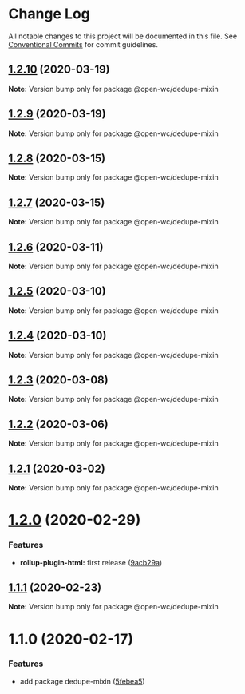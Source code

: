 # Change Log

All notable changes to this project will be documented in this file.
See [Conventional Commits](https://conventionalcommits.org) for commit guidelines.

## [1.2.10](https://github.com/open-wc/open-wc/compare/@open-wc/dedupe-mixin@1.2.9...@open-wc/dedupe-mixin@1.2.10) (2020-03-19)

**Note:** Version bump only for package @open-wc/dedupe-mixin





## [1.2.9](https://github.com/open-wc/open-wc/compare/@open-wc/dedupe-mixin@1.2.8...@open-wc/dedupe-mixin@1.2.9) (2020-03-19)

**Note:** Version bump only for package @open-wc/dedupe-mixin





## [1.2.8](https://github.com/open-wc/open-wc/compare/@open-wc/dedupe-mixin@1.2.7...@open-wc/dedupe-mixin@1.2.8) (2020-03-15)

**Note:** Version bump only for package @open-wc/dedupe-mixin





## [1.2.7](https://github.com/open-wc/open-wc/compare/@open-wc/dedupe-mixin@1.2.6...@open-wc/dedupe-mixin@1.2.7) (2020-03-15)

**Note:** Version bump only for package @open-wc/dedupe-mixin





## [1.2.6](https://github.com/open-wc/open-wc/compare/@open-wc/dedupe-mixin@1.2.5...@open-wc/dedupe-mixin@1.2.6) (2020-03-11)

**Note:** Version bump only for package @open-wc/dedupe-mixin





## [1.2.5](https://github.com/open-wc/open-wc/compare/@open-wc/dedupe-mixin@1.2.4...@open-wc/dedupe-mixin@1.2.5) (2020-03-10)

**Note:** Version bump only for package @open-wc/dedupe-mixin





## [1.2.4](https://github.com/open-wc/open-wc/compare/@open-wc/dedupe-mixin@1.2.3...@open-wc/dedupe-mixin@1.2.4) (2020-03-10)

**Note:** Version bump only for package @open-wc/dedupe-mixin





## [1.2.3](https://github.com/open-wc/open-wc/compare/@open-wc/dedupe-mixin@1.2.2...@open-wc/dedupe-mixin@1.2.3) (2020-03-08)

**Note:** Version bump only for package @open-wc/dedupe-mixin





## [1.2.2](https://github.com/open-wc/open-wc/compare/@open-wc/dedupe-mixin@1.2.1...@open-wc/dedupe-mixin@1.2.2) (2020-03-06)

**Note:** Version bump only for package @open-wc/dedupe-mixin





## [1.2.1](https://github.com/open-wc/open-wc/compare/@open-wc/dedupe-mixin@1.2.0...@open-wc/dedupe-mixin@1.2.1) (2020-03-02)

**Note:** Version bump only for package @open-wc/dedupe-mixin





# [1.2.0](https://github.com/open-wc/open-wc/compare/@open-wc/dedupe-mixin@1.1.1...@open-wc/dedupe-mixin@1.2.0) (2020-02-29)


### Features

* **rollup-plugin-html:** first release ([9acb29a](https://github.com/open-wc/open-wc/commit/9acb29ac84b0ef7e2b06c57043c9d2c76d5a29c0))





## [1.1.1](https://github.com/open-wc/open-wc/compare/@open-wc/dedupe-mixin@1.1.0...@open-wc/dedupe-mixin@1.1.1) (2020-02-23)

**Note:** Version bump only for package @open-wc/dedupe-mixin





# 1.1.0 (2020-02-17)


### Features

* add package dedupe-mixin ([5febea5](https://github.com/open-wc/open-wc/commit/5febea5d611099f481b5e9710d5387179ca68785))
